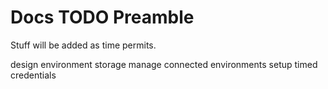 # Docs TODO Preamble

Stuff will be added as time permits.

design environment storage
manage connected environments
    setup timed credentials


